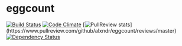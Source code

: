 eggcount
========

[![Build Status](https://travis-ci.org/alxndr/eggcount.svg?branch=master)](https://travis-ci.org/alxndr/eggcount)
[![Code Climate](https://codeclimate.com/github/alxndr/eggcount.png)](https://codeclimate.com/github/alxndr/eggcount)
[![PullReview stats](https://www.pullreview.com/github/alxndr/eggcount/badges/master.svg?)](https://www.pullreview.com/github/alxndr/eggcount/reviews/master)
[![Dependency Status](https://gemnasium.com/alxndr/eggcount.svg)](https://gemnasium.com/alxndr/eggcount)

